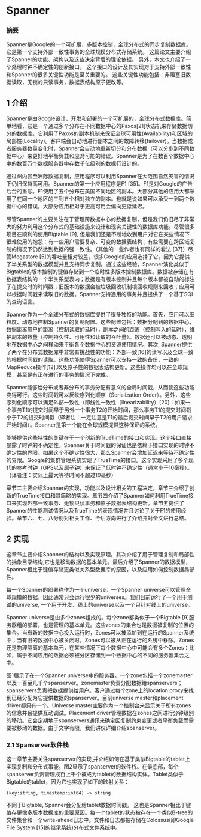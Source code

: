 # Spanner

### 摘要

Spanner是Google的一个可扩展，多版本控制，全球分布式的同步复制数据库。
它是第一个支持外部一致性事务的全球规模分布式存储系统。
这篇论文主要介绍了Spanner的功能、架构以及这些决定背后的理论依据。
另外，本文也介绍了一个处理时钟不确定性的创新接口。
这个接口的设计及其实现对于支持外部一致性和Spanner的很多关键性功能是至关重要的。
这些关键性功能包括：非阻塞旧数据读取，无锁的只读事务，数据表结构原子更改等。

## 1 介绍

Spanner是由Google设计、开发和部署的一个可扩展的，全球分布式数据库。简单地看，它是一个通过多个分布在不同数据中心的Paxos[21]状态机来存储数据切分的数据库。它利用了Paxos的副本机制来保证全球可用性(Availability)和区域的局部性(Locality)。客户端会自动地进行副本之间的故障转移(failover)。当数据或者服务器数量变化时，Spanner会自动地重新切分和分布数据（可以分步到不同数据中心）来更好地平衡负载和应对可能的错误。Spanner是为了在数百个数据中心中的数百万个数据服务器中存数千亿级别的数据行设计的。

通过州内甚至洲际数据复制，应用程序可以利用Spanner在大范围自然灾害的情况下仍旧保持高可用。Spanner的第一个应用程序是F1 [35]。F1是对Google的广告后台的重写。F1使用了五个分布在美国不同地区的副本。大部分其他的应用大都采用了在同一个地区的三到五个相对独立的副本。也就是说如果可以承受一到两个数据中心的错误，大部分应用相对于更高可用会偏向更低延迟。

尽管Spanner的主要关注在于管理跨数据中心的数据复制，但是我们仍旧尽了非常大的努力利用这个分布式的基础设施来设计和现实关键性的数据库功能。尽管很多项目在顺利的使用Bigtable [9], 但是我们还是不断地收到用户对它在某些情况下很难使用的抱怨：有一些用户需要复杂、可变的数据表结构；有些需要在跨区域复制的情况下仍然达到数据的强一致性。（其他的一些作者也有同样的看法 [37]）尽管Megastore [5]的吞吐量相对较差，很多Google的应用选择了它。因为它提供了半关系型的数据模型并且支持同步复制。通过这些经验，Spanner演化类似于Bigtable的版本控制的键值存储到一个临时性多版本控制数据库。数据被存储在有数据表结构的一个半关系型表内；数据是有版本控制并且每个版本都被自动的标注了在提交时的时间戳；旧版本的数据会被垃圾回收机制根回收规则来回收；应用可以根据时间戳来读取旧的数据。Spanner支持通用的事务并且提供了一个基于SQL的查询语言。

Spanner作为一个全球分布式的数据库提供了很多独特的功能。首先，应用可以细粒度、动态地控制Spanner的复制配置。这些配置包括：数据分配到的数据中心，数据距离用户的距离（控制读取的延时），副本之间的距离（控制写入的延时），维护副本的数量（控制持久性、可用性和读取的吞吐量）。数据还可以被动态、透明地在数据中心之间移动来平衡各个数据中心的资源使用情况。其次, Spanner提供了两个在分布式数据库中非常有挑战性的功能：外部一致[16]的读写以及全球一致的根据时间戳的读取。这些功能使得Spanner可以支持一致的备份、一致的MapReduce操作[12],以及原子性的数据表结构更新。这些操作均可以在全球规模，甚至是有正在进行的事务的情况下完成。

Spanner能够给分布或者非分布的事务分配有意义的全局时间戳，从而使这些功能变得可行。这些时间戳可以反映序列化顺序（Serialization Order）。另外，这些序列化顺序可以满足外部一致性（即线性一致性（linearizability）[20]：如果一个事务T1的提交时间早于另外一个事务T2的开始时间，那么事务T1的提交时间戳小于T2的提交时间戳（译者注：一定注意是T1的最后提交时间早于T2的用户请求开始时间）。Spanner是第一个能在全球规模提供这种保证的系统。

能够提供这些特性的关键在于一个创新的TrueTime的接口和实现。这个接口直接暴露了时钟的不确定性。Spanner关于时间戳的保证也是依赖于接口实现的时钟不确定性的界限。如果这个不确定性很大，那么Spanner会增加延迟来等待不确定性的界限。Google的集群管理系统实现了TrueTime的接口。这个实现采用了多个现代的参考时钟（GPS以及原子钟）来保证了低时钟不确定性（通常小于10毫秒）。（译者注：实际上最大等待时间不超过10毫秒）

章节二主要介绍Spanner的实现，功能以及设计相关的工程决定。章节三介绍了创新的TrueTime接口和其简略的实现。章节四介绍了Spanner如何利用TrueTime接口来实现外部一致事务、无锁只读事务和原子数据表结构更新。章节五提供了Spanner的性能测试情况以及TrueTime的表现情况并且讨论了关于F1的使用经验。章节六、七、八分别对相关工作、今后方向进行了介绍并对全文进行总结。

## 2 实现

这章节主要介绍Spanner的结构以及实现原理。其次介绍了用于管理复制和局部性的抽象目录结构,它也是移动数据的基本单元。最后介绍了Spanner的数据模型，Spanner相比于键值存储更类似关系型数据库的原因，以及应用如何控制数据局部性。

每一个Spanner的部署称作为一个universe。一个Spanner universe可以管理全球规模的数据，因此通常只会运行很少的universes。我们目前运行了一个用于测试的universe, 一个用于开发、线上的universe以及一个只针对线上的universe。

Spanner universe是由多个zones组成的。每个zone都类似于一个Bigtable [9]服务器组的部署，也是管理的基本单元。这些zones的集合也是数据被复制的位置的集合。当有新的数据中心投入运行时，Zones可以被添加到在运行的Spanner系统中；当有旧的数据中心被关闭时，Zones可以被从正在运行的系统中移除。Zones还是物理隔离的基本单元，在某些情况下每个数据中心中可能会有多个Zones：比如，属于不同应用的数据必须被分区存储到一个数据中心的不同的服务器集合之中。

图1展示了在一个Spanner universe中的服务器。一个zone包括一个zonemaster以及一百至几千个spanserver。zonemaster负责分配数据给spanservers；spanservers负责把数据提供给用户。客户通过每个zone上的location proxy来找到已经分配为它提供数据的spanserver。目前universe master和placement driver都只有一个。Universe master主要作为一个控制台来显示关于所有zones的信息并且提供互动调试。Placement driver管理数据在zones之间进行分钟级别的移动。它会定期地于spanservers通讯来确定因复制约束变更或者平衡负载而需要被移动的数据。由于文字有限，我们讲仅详细介绍spanserver。

### 2.1 Spanserver软件栈

这一章节主要关注spanserver的实现,并介绍如何在基于类似Bigtable的tablet上实现复制和分布式事能。图2显示了spanserver的软件栈。在最底部，每个spanserver负责管理成百上千个被成为tablet的数据结构实体。Tablet类似于Bigtable的tablet，因为它也实现了如下的映射关系：
```
(key:string, timestamp:int64) -> string
```
不同于Bigtable, Spanner会分配给tablet数据时间戳。 这也是Spanner相比于键值存更像多版本数据库的重要原因。每一个tablet的状态被存在一个类似B-tree的文件集合和一个write-ahead日志中。文件和日志都被存储在Colossus(即Google File System [15]的继承系统)分布式文件系统中。

